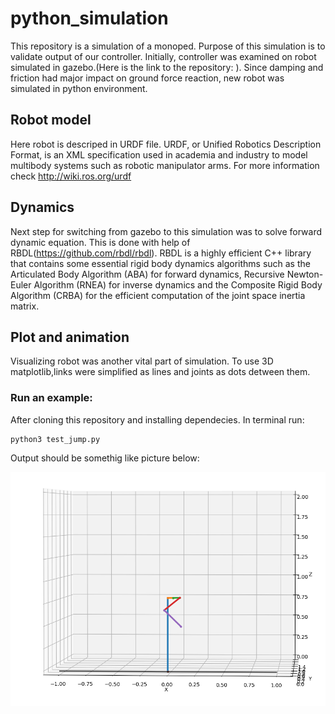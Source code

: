 
# python_simulation

This repository is a simulation of a monoped. Purpose of this simulation is to validate output of our controller. Initially, controller was examined on robot simulated in gazebo.(Here is the link to the repository: ). Since damping and friction had major impact on ground force reaction, new robot was simulated in python environment.



## Robot model

Here robot is descriped in URDF file. URDF, or Unified Robotics Description Format, is an XML specification used in academia and industry to model multibody systems such as robotic manipulator arms. For more information check http://wiki.ros.org/urdf 



## Dynamics
Next step for switching from gazebo to this simulation was to solve forward dynamic equation. This is done with help of RBDL(https://github.com/rbdl/rbdl). RBDL is a highly efficient C++ library that contains some essential rigid body dynamics algorithms such as the Articulated Body Algorithm (ABA) for forward dynamics, Recursive Newton-Euler Algorithm (RNEA) for inverse dynamics and the Composite Rigid Body Algorithm (CRBA) for the efficient computation of the joint space inertia matrix. 

## Plot and animation
Visualizing robot was another vital part of simulation.  To use 3D matplotlib,links were simplified as lines and joints as dots detween them. 

### Run an example:
After cloning this repository and installing dependecies. In terminal run:

```
python3 test_jump.py
``` 
Output should be somethig like picture below:


![alt text](sim_pic.png)

​